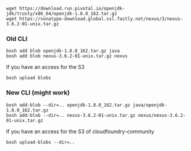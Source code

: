 
```
wget https://download.run.pivotal.io/openjdk-jdk/trusty/x86_64/openjdk-1.8.0_162.tar.gz
wget https://sonatype-download.global.ssl.fastly.net/nexus/3/nexus-3.6.2-01-unix.tar.gz
```

### Old CLI

```
bosh add blob openjdk-1.8.0_162.tar.gz java
bosh add blob nexus-3.6.2-01-unix.tar.gz nexus
```

If you have an access for the S3

```
bosh upload blobs
```

### New CLI (might work)

```
bosh add-blob --dir=.. openjdk-1.8.0_162.tar.gz java/openjdk-1.8.0_162.tar.gz
bosh add-blob --dir=.. nexus-3.6.2-01-unix.tar.gz nexus/nexus-3.6.2-01-unix.tar.gz
```

If you have an access for the S3 of cloudfoundry-community

```
bosh upload-blobs --dir=..
```

